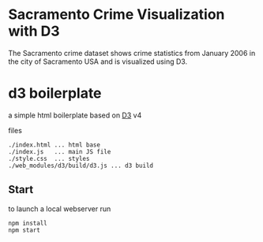 Sacramento Crime Visualization with D3
=====================================

The Sacramento crime dataset shows crime statistics from January 2006 in the city of Sacramento USA and is visualized using D3.

d3 boilerplate
==============

a simple html boilerplate based on [D3](https://d3js.org) v4

files
```
./index.html ... html base
./index.js   ... main JS file
./style.css  ... styles
./web_modules/d3/build/d3.js ... d3 build
```

Start
-----

to launch a local webserver run

```
npm install
npm start
```
